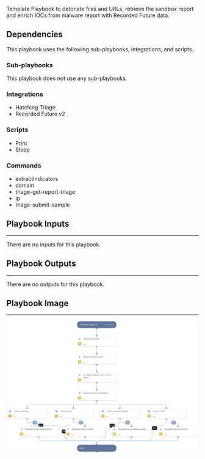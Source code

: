  Template Playbook to detonate files and URLs, retrieve the sandbox report and enrich IOCs from malware report with Recorded Future data.

## Dependencies

This playbook uses the following sub-playbooks, integrations, and scripts.

### Sub-playbooks

This playbook does not use any sub-playbooks.

### Integrations

* Hatching Triage
* Recorded Future v2

### Scripts

* Print
* Sleep

### Commands

* extractIndicators
* domain
* triage-get-report-triage
* ip
* triage-submit-sample

## Playbook Inputs
---
There are no inputs for this playbook.

## Playbook Outputs
---
There are no outputs for this playbook.

## Playbook Image
---
![Recorded Future Hatching Sandbox](../doc_files/hatching_sandbox.png)

